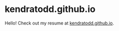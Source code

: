 # kendratodd.github.io

Hello! Check out my resume at [kendratodd.github.io](kendratodd.github.io).
